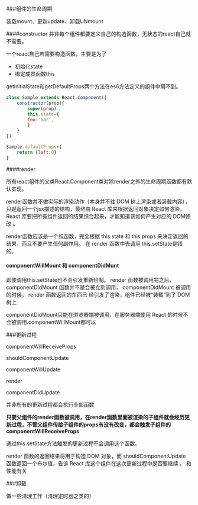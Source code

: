 ###组件的生命周期

装载mount、更新update、卸载UNmount

####constructor
并非每个组件都要定义自己的构造函数，无状态的react自己就不需要。

一个react自己若需要构造函数，主要是为了
* 初始化state
* 绑定成员函数this

getInitialState和getDefaultProps两个方法在es6方法定义的组件中用不到。

```jsx harmony
class Sample extends React.Component({
    constructor(prop){
        super(prop)
        this.state={
        foo:'bar',
        }
    }
})

Sample.defaultProps={
    return {left:0}
}

```
####render

所有react组件的父类React.Component类对除render之外的生命周期函数都有默认实现。

render函数并不做实际的渲染动作（本身并不往 DOM 树上渲染或者装载内容），只是返回一个jsx描述的结构，最终由 React 库来根据返回对象决定如何渲染。
React 库要把所有组件返回的结果综合起来，才能知道该如何产生对应的 DOM修改 。

render函数应该是一个纯函数，完全根据 this.state 和 this.props 来决定返回的结果，而且不要产生任何副作用。
在 render 函数中去调用 this.setState是错的。

#### componentWillMount 和 componentDidMunt

即使调用this.setState也不会引发重新绘制。
render 函数被调用完之后， componentDidMount 函数并不是会被立刻调用，
 componentDidMount 被调用的时候， render 函数返回的东西已 经引发了渲染，组件已经被“装载”到了 DOM 树上

componentDidMount只能在浏览器端被调用，在服务器端使用 React 的时候不会被调用.componentWilIMount都可以

###更新过程

componentWillReceiveProps

shouldComponentUpdate

componentWillUpdate

render

componentDidUpdate

并非所有的更新过程都会执行全部函数

**只要父组件的render函数被调用，在render函数里面被渲染的子组件就会经历更新过程，不管父组件传给子组件的props有没有改变，都会触发子组件的
componentWillReceiveProps**

通过this.setState方法触发的更新过程不会调用这个函数。

 render 函数的返回结果将用于构造 DOM 对象，而 shouldComponentUpdate 函数返回一个布尔值，告诉 React 库这个组件在这次更新过程中是否要继续 。
 和性能有关
 
 ###卸载
 
 做一些清理工作（清理定时器之类的）
 
